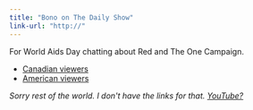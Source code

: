 ```yaml
---
title: "Bono on The Daily Show"
link-url: "http://"
---
```

<p>For World Aids Day chatting about Red and The One Campaign.</p>
<ul>
<li><a href="http://www.thecomedynetwork.ca/Shows/TheDailyShow?videoPackage=97279">Canadian viewers</a></li>
<li><a href="http://www.thedailyshow.com/full-episodes/wed-november-30-2011-bono">American viewers</a></li>
</ul>
<p><em>Sorry rest of the world. I don't have the links for that. <a href="http://www.youtube.com/results?search_query=bono+on+daily+show&amp;oq=bono+on+daily+show&amp;aq=f&amp;aqi=&amp;aql=&amp;gs_sm=e&amp;gs_upl=2193l4294l0l4474l18l15l0l6l0l1l565l1669l0.8.5-1l9l0">YouTube?</a></em></p>
